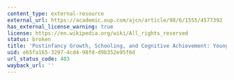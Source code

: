 ```yaml
---
content_type: external-resource
external_url: https://academic.oup.com/ajcn/article/98/6/1555/4577392
has_external_license_warning: true
license: https://en.wikipedia.org/wiki/All_rights_reserved
status: broken
title: 'Postinfancy Growth, Schooling, and Cognitive Achievement: Young Lives'
uid: eb5fa165-3297-4cd4-98fd-d9b352e95f6d
url_status_code: 403
wayback_url: ''
---
```

